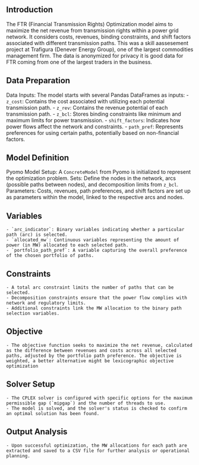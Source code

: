## Introduction
The FTR (Financial Transmission Rights) Optimization model aims to maximize the net revenue from transmission rights within a power grid network. It considers costs, revenues, binding constraints, and shift factors associated with different transmission paths. This was a skill aassesement project at Trafigura (Denever Energy Group), one of the largest commodities management firm. The data is anonymized for privacy it is good data for FTR coming from one of the largest traders in the business.

## Data Preparation

Data Inputs: The model starts with several Pandas DataFrames as inputs:
    - `z_cost`: Contains the cost associated with utilizing each potential transmission path.
    - `z_rev`: Contains the revenue potential of each transmission path.
    - `z_bcl`: Stores binding constraints like minimum and maximum limits for power transmission.
    - `shift_factors`: Indicates how power flows affect the network and constraints.
    - `path_pref`: Represents preferences for using certain paths, potentially based on non-financial factors.

## Model Definition

Pyomo Model Setup: A `ConcreteModel` from Pyomo is initialized to represent the optimization problem.
 Sets: Define the nodes in the network, arcs (possible paths between nodes), and decomposition limits from `z_bcl`.
 Parameters: Costs, revenues, path preferences, and shift factors are set up as parameters within the model, linked to the respective arcs and nodes.


## Variables
    - `arc_indicator`: Binary variables indicating whether a particular path (arc) is selected.
    - `allocated_mw`: Continuous variables representing the amount of power (in MW) allocated to each selected path.
    - `portfolio_path_pref`: A variable capturing the overall preference of the chosen portfolio of paths.


## Constraints
    - A total arc constraint limits the number of paths that can be selected.
    - Decomposition constraints ensure that the power flow complies with network and regulatory limits.
    - Additional constraints link the MW allocation to the binary path selection variables.


## Objective
    - The objective function seeks to maximize the net revenue, calculated as the difference between revenues and costs across all selected paths, adjusted by the portfolio path preference. The objective is weighted, a better alternative might be lexicographic objective optimization


## Solver Setup
    - The CPLEX solver is configured with specific options for the maximum permissible gap (`mipgap`) and the number of threads to use.
    - The model is solved, and the solver's status is checked to confirm an optimal solution has been found.


## Output Analysis
    - Upon successful optimization, the MW allocations for each path are extracted and saved to a CSV file for further analysis or operational planning.
